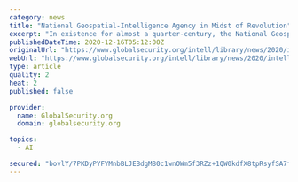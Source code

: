 ```yaml
---
category: news
title: "National Geospatial-Intelligence Agency in Midst of Revolution"
excerpt: "In existence for almost a quarter-century, the National Geospatial-Intelligence Agency has been providing geospatial intelligence to policymakers, the intelligence community and warfighters since 1996."
publishedDateTime: 2020-12-16T05:12:00Z
originalUrl: "https://www.globalsecurity.org/intell/library/news/2020/intell-201215-dodnews01.htm"
webUrl: "https://www.globalsecurity.org/intell/library/news/2020/intell-201215-dodnews01.htm"
type: article
quality: 2
heat: 2
published: false

provider:
  name: GlobalSecurity.org
  domain: globalsecurity.org

topics:
  - AI

secured: "bovlY/7PKDyPYFYMnbBLJEBdgM80c1wnOWm5f3RZz+1QW0kdfX8tpRsyfSA7fNj0dMyfZCAr7i5O9+iYlNIFTWj2pcqQ9mnyTJfGA9a18t2mMjRuCx7XsbcTW1VHcPSc0c0DYkMjJuOp4lOxzXLiiEWg3TFwLl37juNDpviIJ6ejeVwU0CB85fB5DC7Ubkdv8XaBg3zetfh65DwLmxs6IiIb5iaKbvUrqLRG6pS9JMRxKyUqyEtqrFbqTlivlBN2aIxEJC1FvU8i2yW9q8y1n8neH3ejhp0QNPTlIGdSSXih7nDhy+zzyZ3I4dwmx3QzrU3x+ThtTKBk/DSZFvw7TvaIo/QkUNRsns3xjVopVGY=;pnRGMipREhNuQbzx8km8BQ=="
---
```


